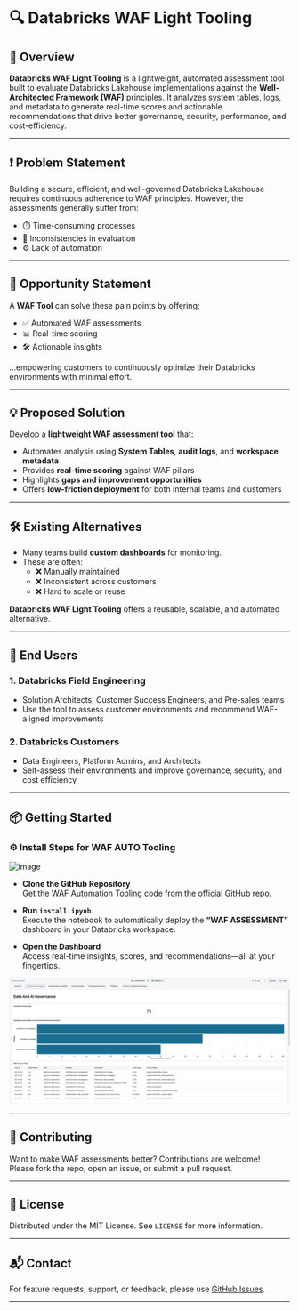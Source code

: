 # 🔍 Databricks WAF Light Tooling

## 🚀 Overview

**Databricks WAF Light Tooling** is a lightweight, automated assessment tool built to evaluate Databricks Lakehouse implementations against the **Well-Architected Framework (WAF)** principles. It analyzes system tables, logs, and metadata to generate real-time scores and actionable recommendations that drive better governance, security, performance, and cost-efficiency.

---

## ❗ Problem Statement

Building a secure, efficient, and well-governed Databricks Lakehouse requires continuous adherence to WAF principles. However, the assessments generally suffer from:

- ⏱️ Time-consuming processes  
- 🔁 Inconsistencies in evaluation  
- ⚙️ Lack of automation  

---

## 🌟 Opportunity Statement

A **WAF Tool** can solve these pain points by offering:

- ✅ Automated WAF assessments  
- 📊 Real-time scoring  
- 🛠 Actionable insights  

…empowering customers to continuously optimize their Databricks environments with minimal effort.

---

## 💡 Proposed Solution

Develop a **lightweight WAF assessment tool** that:

- Automates analysis using **System Tables**, **audit logs**, and **workspace metadata**  
- Provides **real-time scoring** against WAF pillars  
- Highlights **gaps and improvement opportunities**  
- Offers **low-friction deployment** for both internal teams and customers  

---

## 🛠 Existing Alternatives

- Many teams build **custom dashboards** for monitoring.
- These are often:
  - ❌ Manually maintained  
  - ❌ Inconsistent across customers  
  - ❌ Hard to scale or reuse  

**Databricks WAF Light Tooling** offers a reusable, scalable, and automated alternative.

---

## 👥 End Users

### 1. **Databricks Field Engineering**
- Solution Architects, Customer Success Engineers, and Pre-sales teams
- Use the tool to assess customer environments and recommend WAF-aligned improvements

### 2. **Databricks Customers**
- Data Engineers, Platform Admins, and Architects
- Self-assess their environments and improve governance, security, and cost efficiency

---

## 📦 Getting Started
### ⚙️ Install Steps for WAF AUTO Tooling

![image](https://github.com/user-attachments/assets/4ba97a0e-5f03-4264-bd1d-bcf83595de2d)




- **Clone the GitHub Repository**  
  Get the WAF Automation Tooling code from the official GitHub repo.

- **Run `install.ipynb`**  
  Execute the notebook to automatically deploy the **“WAF ASSESSMENT”** dashboard in your Databricks workspace.

- **Open the Dashboard**  
  Access real-time insights, scores, and recommendations—all at your fingertips.

![image](assets/waf-dashboard.png?raw=true)

---

## 🤝 Contributing

Want to make WAF assessments better? Contributions are welcome!  
Please fork the repo, open an issue, or submit a pull request.

---

## 📄 License

Distributed under the MIT License. See `LICENSE` for more information.

---

## 📬 Contact

For feature requests, support, or feedback, please use [GitHub Issues](https://github.com/your-repo/issues).

---

